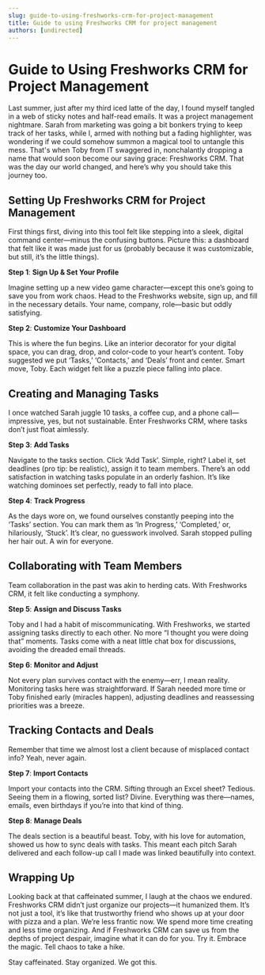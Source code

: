 ```yaml
---
slug: guide-to-using-freshworks-crm-for-project-management
title: Guide to using Freshworks CRM for project management
authors: [undirected]
---
```


# Guide to Using Freshworks CRM for Project Management

Last summer, just after my third iced latte of the day, I found myself tangled in a web of sticky notes and half-read emails. It was a project management nightmare. Sarah from marketing was going a bit bonkers trying to keep track of her tasks, while I, armed with nothing but a fading highlighter, was wondering if we could somehow summon a magical tool to untangle this mess. That's when Toby from IT swaggered in, nonchalantly dropping a name that would soon become our saving grace: Freshworks CRM. That was the day our world changed, and here’s why you should take this journey too.

## Setting Up Freshworks CRM for Project Management

First things first, diving into this tool felt like stepping into a sleek, digital command center—minus the confusing buttons. Picture this: a dashboard that felt like it was made just for us (probably because it was customizable, but still, it’s the little things). 

**Step 1**: **Sign Up & Set Your Profile**

Imagine setting up a new video game character—except this one’s going to save you from work chaos. Head to the Freshworks website, sign up, and fill in the necessary details. Your name, company, role—basic but oddly satisfying. 

**Step 2**: **Customize Your Dashboard**

This is where the fun begins. Like an interior decorator for your digital space, you can drag, drop, and color-code to your heart’s content. Toby suggested we put ‘Tasks,’ ‘Contacts,’ and ‘Deals’ front and center. Smart move, Toby. Each widget felt like a puzzle piece falling into place.

## Creating and Managing Tasks

I once watched Sarah juggle 10 tasks, a coffee cup, and a phone call—impressive, yes, but not sustainable. Enter Freshworks CRM, where tasks don’t just float aimlessly.

**Step 3**: **Add Tasks**

Navigate to the tasks section. Click ‘Add Task’. Simple, right? Label it, set deadlines (pro tip: be realistic), assign it to team members. There’s an odd satisfaction in watching tasks populate in an orderly fashion. It’s like watching dominoes set perfectly, ready to fall into place.

**Step 4**: **Track Progress**

As the days wore on, we found ourselves constantly peeping into the ‘Tasks’ section. You can mark them as ‘In Progress,’ ‘Completed,’ or, hilariously, ‘Stuck’. It’s clear, no guesswork involved. Sarah stopped pulling her hair out. A win for everyone.

## Collaborating with Team Members

Team collaboration in the past was akin to herding cats. With Freshworks CRM, it felt like conducting a symphony.

**Step 5**: **Assign and Discuss Tasks**

Toby and I had a habit of miscommunicating. With Freshworks, we started assigning tasks directly to each other. No more “I thought you were doing that” moments. Tasks come with a neat little chat box for discussions, avoiding the dreaded email threads.

**Step 6**: **Monitor and Adjust**

Not every plan survives contact with the enemy—err, I mean reality. Monitoring tasks here was straightforward. If Sarah needed more time or Toby finished early (miracles happen), adjusting deadlines and reassessing priorities was a breeze. 

## Tracking Contacts and Deals

Remember that time we almost lost a client because of misplaced contact info? Yeah, never again.

**Step 7**: **Import Contacts**

Import your contacts into the CRM. Sifting through an Excel sheet? Tedious. Seeing them in a flowing, sorted list? Divine. Everything was there—names, emails, even birthdays if you’re into that kind of thing.

**Step 8**: **Manage Deals**

The deals section is a beautiful beast. Toby, with his love for automation, showed us how to sync deals with tasks. This meant each pitch Sarah delivered and each follow-up call I made was linked beautifully into context.

## Wrapping Up

Looking back at that caffeinated summer, I laugh at the chaos we endured. Freshworks CRM didn’t just organize our projects—it humanized them. It’s not just a tool, it’s like that trustworthy friend who shows up at your door with pizza and a plan. We’re less frantic now. We spend more time creating and less time organizing. And if Freshworks CRM can save us from the depths of project despair, imagine what it can do for you. Try it. Embrace the magic. Tell chaos to take a hike.

Stay caffeinated. Stay organized. We got this.